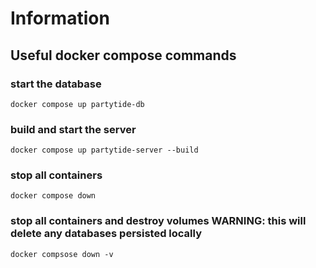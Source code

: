 # Information

## Useful docker compose commands
### start the database
`docker compose up partytide-db`

### build and start the server
`docker compose up partytide-server --build`

### stop all containers 
`docker compose down`

### stop all containers and destroy volumes WARNING: this will delete any databases persisted locally
`docker compsose down -v`

